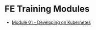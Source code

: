 # FE Training Modules

* [Module 01 - Developing on Kubernetes](./modules/module-01-developing-on-k8s.md)
